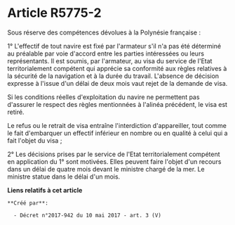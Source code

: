 # Article R5775-2

Sous réserve des compétences dévolues à la Polynésie française :

1° L'effectif de tout navire est fixé par l'armateur s'il n'a pas été déterminé au préalable par voie d'accord entre les
parties intéressées ou leurs représentants. Il est soumis, par l'armateur, au visa du service de l'Etat territorialement
compétent qui apprécie sa conformité aux règles relatives à la sécurité de la navigation et à la durée du travail. L'absence
de décision expresse à l'issue d'un délai de deux mois vaut rejet de la demande de visa.

Si les conditions réelles d'exploitation du navire ne permettent pas d'assurer le respect des règles mentionnées à l'alinéa
précédent, le visa est retiré.

Le refus ou le retrait de visa entraîne l'interdiction d'appareiller, tout comme le fait d'embarquer un effectif inférieur en
nombre ou en qualité à celui qui a fait l'objet du visa ;

2° Les décisions prises par le service de l'Etat territorialement compétent en application du 1° sont motivées. Elles peuvent
faire l'objet d'un recours dans un délai de quatre mois devant le ministre chargé de la mer. Le ministre statue dans le délai
d'un mois.

**Liens relatifs à cet article**

	**Créé par**:

	  - Décret n°2017-942 du 10 mai 2017 - art. 3 (V)
